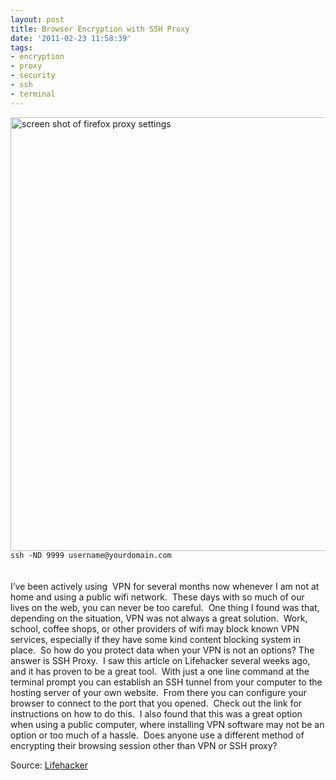 ```yaml
---
layout: post
title: Browser Encryption with SSH Proxy
date: '2011-02-23 11:58:39'
tags:
- encryption
- proxy
- security
- ssh
- terminal
---
```


<img class="alignnone size-full wp-image-119" title="firefox proxy settings" src="http://justinwalker.me/wp-content/uploads/2011/02/firefox-proxy-settings.png" alt="screen shot of firefox proxy settings" width="726" height="694" />
<div>
<div>
<div><code>ssh -ND 9999 username@yourdomain.com</code></div>
<div style="padding-top:20px;">

I’ve been actively using  VPN for several months now whenever I am not at home and using a public wifi network.  These days with so much of our lives on the web, you can never be too careful.  One thing I found was that, depending on the situation, VPN was not always a great solution.  Work, school, coffee shops, or other providers of wifi may block known VPN services, especially if they have some kind content blocking system in place.  So how do you protect data when your VPN is not an options? The answer is SSH Proxy.  I saw this article on Lifehacker several weeks ago, and it has proven to be a great tool.  With just a one line command at the terminal prompt you can establish an SSH tunnel from your computer to the hosting server of your own website.  From there you can configure your browser to connect to the port that you opened.  Check out the link for instructions on how to do this.  I also found that this was a great option when using a public computer, where installing VPN software may not be an option or too much of a hassle.  Does anyone use a different method of encrypting their browsing session other than VPN or SSH proxy?

</div>
<div>

Source: <a href="http://lifehacker.com/#!237227/geek-to-live--encrypt-your-web-browsing-session-with-an-ssh-socks-proxy">Lifehacker</a>

</div>
</div>
</div>